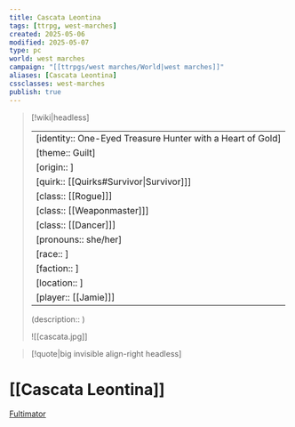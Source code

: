 ```yaml
---
title: Cascata Leontina
tags: [ttrpg, west-marches]
created: 2025-05-06
modified: 2025-05-07
type: pc
world: west marches
campaign: "[[ttrpgs/west marches/World|west marches]]"
aliases: [Cascata Leontina]
cssclasses: west-marches
publish: true
---
```


> [!wiki|headless]
>
> |               |
> | ------------- |
> | [identity:: One-Eyed Treasure Hunter with a Heart of Gold] |
> | [theme:: Guilt] |
> | [origin:: ] |
> | [quirk:: [[Quirks#Survivor\|Survivor]]] |
> | [class:: [[Rogue]]] |
> | [class:: [[Weaponmaster]]] |
> | [class:: [[Dancer]]] |
> | [pronouns:: she/her] |
> | [race:: ] |
> | [faction:: ] |
> | [location:: ] |
> | [player:: [[Jamie]]] |
>
> (description:: )
>
> ![[cascata.jpg]]

> [!quote|big invisible align-right headless]

# [[Cascata Leontina]]

[Fultimator](https://fultimator.com/character-sheet/A2ZilaCajai6HWufGUww)
